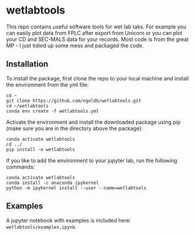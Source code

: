 # wetlabtools
This repo contains useful software tools for wet lab taks. For example you can easily plot data from FPLC after export from Unicorn or you can plot your CD and SEC-MALS data for your records. Most code is from the great MP - I just tidied up some mess and packaged the code.

## Installation
To install the package, first clone the repo to your local machine and install the environment from the yml file:
```
cd ~
git clone https://github.com/ngoldb/wetlabtools.git
cd ~/wetlabtools
conda env create -f wetlabtools.yml
```

Activate the environment and install the downloaded package using pip (make sure you are in the directory above the package):
```
conda activate wetlabtools
cd ../
pip install -e wetlabtools
```
If you like to add the environment to your jupyter lab, run the following commands:
```
conda activate wetlabtools
conda install -c anaconda ipykernel
python -m ipykernel install --user --name=wetlabtools
```

## Examples
A jupyter notebook with examples is included here: `wetlabtools/examples.ipynb`.
